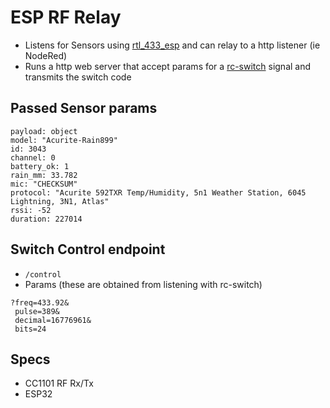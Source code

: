 # ESP RF Relay

- Listens for Sensors using [rtl_433_esp](https://github.com/NorthernMan54/rtl_433_ESP) and can relay to a http listener (ie NodeRed)
- Runs a http web server that accept params for a [rc-switch](https://github.com/sui77/rc-switch) signal and transmits the switch code

## Passed Sensor params

```
payload: object
model: "Acurite-Rain899"
id: 3043
channel: 0
battery_ok: 1
rain_mm: 33.782
mic: "CHECKSUM"
protocol: "Acurite 592TXR Temp/Humidity, 5n1 Weather Station, 6045 Lightning, 3N1, Atlas"
rssi: -52
duration: 227014
```

## Switch Control endpoint

- `/control`
- Params (these are obtained from listening with rc-switch)

```
?freq=433.92&
 pulse=389&
 decimal=16776961&
 bits=24
```


## Specs

- CC1101 RF Rx/Tx
- ESP32
